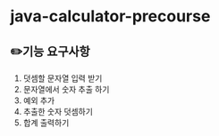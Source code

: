 # java-calculator-precourse

## ✏️기능 요구사항
1. 덧셈할 문자열 입력 받기
2. 문자열에서 숫자 추출 하기
3. 예외 추가
4. 추출한 숫자 덧셈하기
5. 합계 출력하기

